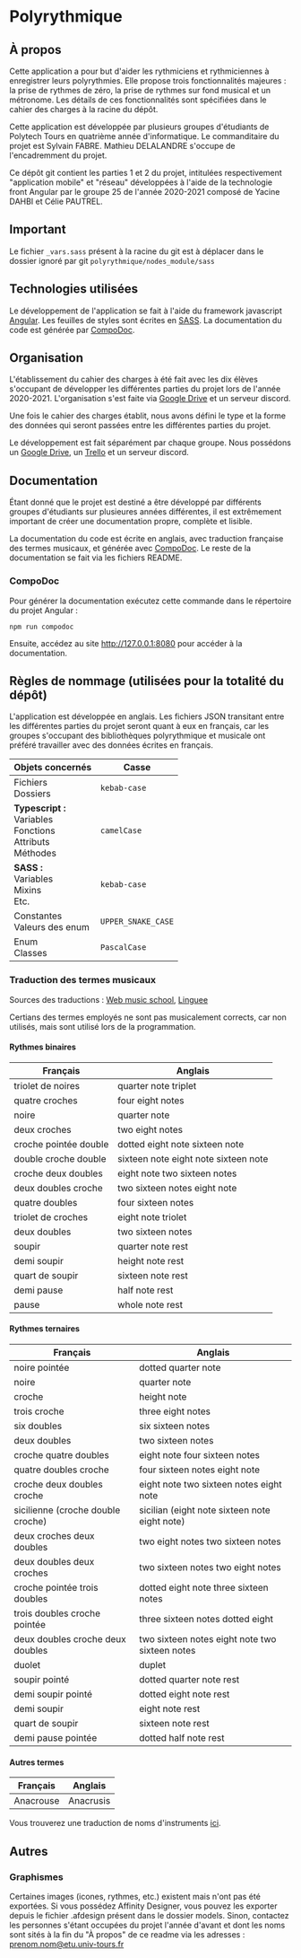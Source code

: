 # Polyrythmique


## À propos

Cette application a pour but d'aider les rythmiciens et rythmiciennes à enregistrer leurs polyrythmies.
Elle propose trois fonctionnalités majeures : la prise de rythmes de zéro, la prise de rythmes sur fond
musical et un métronome. Les détails de ces fonctionnalités sont spécifiées dans le cahier des charges à la racine du dépôt.

Cette application est développée par plusieurs groupes d'étudiants de Polytech Tours en quatrième année d'informatique. Le commanditaire du projet est Sylvain FABRE.
Mathieu DELALANDRE s'occupe de l'encadremment du projet.

Ce dépôt git contient les parties 1 et 2 du projet, intitulées respectivement "application mobile" et "réseau" développées
à l'aide de la technologie front Angular par le groupe 25 de l'année 2020-2021 composé de Yacine DAHBI et Célie PAUTREL.

## Important
Le fichier `_vars.sass` présent à la racine du git est à déplacer dans le dossier ignoré par git `polyrythmique/nodes_module/sass`

## Technologies utilisées

Le développement de l'application se fait à l'aide du framework javascript <a href="https://angular.io">Angular</a>.
Les feuilles de styles sont écrites en <a href="https://sass-lang.com">SASS</a>. La documentation du code est générée par <a href="https://compodoc.app">CompoDoc</a>.


## Organisation

L'établissement du cahier des charges à été fait avec les dix élèves s'occupant de développer les différentes parties du projet lors de l'année 2020-2021. L'organisation s'est faite via <a href="https://drive.google.com/drive/u/0/folders/1AaT02hcMIAUH1brQZjQVty9p-RlhUltc">Google Drive</a> et un serveur discord.

Une fois le cahier des charges établit, nous avons défini le type et la forme des données qui seront passées entre les différentes parties du projet.

Le développement est fait séparément par chaque groupe. Nous possédons un <a href="https://drive.google.com/drive/u/0/folders/1hZ3fyTK6NMRb3P3QUoIZ0C5QQG39dSzV">Google Drive</a>,
un <a href="https://trello.com/b/707qIlIW/polyrythmique">Trello</a> et un serveur discord.


## Documentation

Étant donné que le projet est destiné a être développé par différents groupes d'étudiants sur plusieures années différentes, il est extrêmement important de créer une documentation propre, complète et lisible.

La documentation du code est écrite en anglais, avec traduction française des termes musicaux, et générée avec <a href="https://compodoc.app">CompoDoc</a>. Le reste de la documentation se fait via les fichiers README.

### CompoDoc

Pour générer la documentation exécutez cette commande dans le répertoire du projet Angular :

```
npm run compodoc
```
Ensuite, accédez au site http://127.0.0.1:8080 pour accéder à la documentation.


## Règles de nommage (utilisées pour la totalité du dépôt)
L'application est développée en anglais.
Les fichiers JSON transitant entre les différentes parties du projet seront quant à eux en français, car les groupes s'occupant des bibliothèques polyrythmique et musicale ont préféré travailler avec des données écrites en français.

| Objets concernés | Casse |
| ---------------- | ----- |
| Fichiers<br />Dossiers | `kebab-case` |
| **Typescript :**<br />Variables<br />Fonctions<br />Attributs<br />Méthodes | `camelCase` |
| **SASS :**<br />Variables<br />Mixins<br />Etc. | `kebab-case` |
| Constantes<br />Valeurs des enum | `UPPER_SNAKE_CASE` |
| Enum<br />Classes | `PascalCase` |

### Traduction des termes musicaux

Sources des traductions : [Web music school](https://web-music-school.fr/traduction-musicale/), [Linguee](https://www.linguee.fr/francais-anglais/traduction/)

Certians des termes employés ne sont pas musicalement corrects, car non utilisés, mais sont utilisé lors de la programmation.

#### Rythmes binaires

Français | Anglais
-------- | -------
triolet de noires                 | quarter note triplet
quatre croches                    | four eight notes
noire                             | quarter note
deux croches                      | two eight notes
croche pointée double             | dotted eight note sixteen note
double croche double              | sixteen note eight note sixteen note
croche deux doubles               | eight note two sixteen notes
deux doubles croche               | two sixteen notes eight note
quatre doubles                    | four sixteen notes
triolet de croches                | eight note triolet
deux doubles                      | two sixteen notes
soupir                            | quarter note rest
demi soupir                       | height note rest
quart de soupir                   | sixteen note rest
demi pause                        | half note rest
pause                             | whole note rest


#### Rythmes ternaires

Français | Anglais
-------- | -------
noire pointée                     | dotted quarter note
noire                             | quarter note
croche                            | height note
trois croche                      | three eight notes
six doubles                       | six sixteen notes
deux doubles                      | two sixteen notes
croche quatre doubles             | eight note four sixteen notes
quatre doubles croche             | four sixteen notes eight note
croche deux doubles croche        | eight note two sixteen notes eight note
sicilienne (croche double croche) | sicilian (eight note sixteen note eight note)
deux croches deux doubles         | two eight notes two sixteen notes
deux doubles deux croches         | two sixteen notes two eight notes
croche pointée trois doubles      | dotted eight note three sixteen notes
trois doubles croche pointée      | three sixteen notes dotted eight
deux doubles croche deux doubles  | two sixteen notes eight note two sixteen notes
duolet                            | duplet
soupir pointé                     | dotted quarter note rest
demi soupir pointé                | dotted eight note rest
demi soupir                       | eight note rest
quart de soupir                   | sixteen note rest
demi pause pointée                | dotted half note rest


#### Autres termes

Français | Anglais
-------- | -------
Anacrouse | Anacrusis

Vous trouverez une traduction de noms d'instruments [ici](https://wallstreetenglish.fr/fiches-anglais/vocabulaire/instruments-musique-en-anglais).


## Autres

### Graphismes

Certaines images (icones, rythmes, etc.) existent mais n'ont pas été exportées. Si vous possédez Affinity Designer, vous pouvez les exporter depuis le fichier .afdesign présent dans le dossier models. Sinon, contactez les personnes s'étant occupées du projet l'année d'avant et dont les noms sont sités à la fin du "À propos" de ce readme via les adresses : prenom.nom@etu.univ-tours.fr
